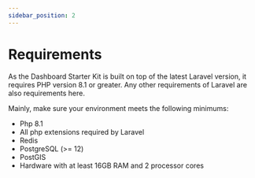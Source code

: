 ```yaml
---
sidebar_position: 2
---
```


# Requirements
As the Dashboard Starter Kit is built on top of the latest Laravel version, it requires PHP version 8.1 or greater. Any other requirements of Laravel are also requirements here.

Mainly, make sure your environment meets the following minimums:

- Php 8.1
- All php extensions required by Laravel
- Redis
- PostgreSQL (>= 12)
- PostGIS
- Hardware with at least 16GB RAM and 2 processor cores